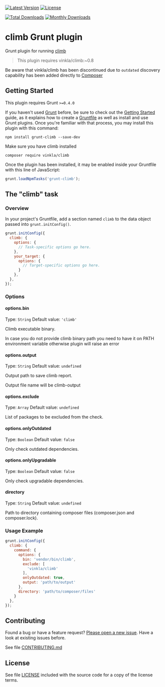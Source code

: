 [![Latest Version](https://img.shields.io/npm/v/grunt-climb.svg?style=flat-square)](https://npmjs.org/package/grunt-climb)
[![License](https://img.shields.io/github/license/juliangut/grunt-climb.svg?style=flat-square)](https://github.com/juliangut/grunt-climb/blob/master/LICENSE)

[![Total Downloads](https://img.shields.io/npm/dt/grunt-climb.svg?style=flat-square)](https://npmjs.org/package/grunt-climb)
[![Monthly Downloads](https://img.shields.io/npm/dm/grunt-climb.svg?style=flat-square)](https://npmjs.org/package/grunt-climb)

# climb Grunt plugin

Grunt plugin for running [climb](https://github.com/vinkla/climb)

> This plugin requires vinkla/climb:~0.8

Be aware that vinkla/climb has been discontinued due to `outdated` discovery capability has been added directly to [Composer](https://getcomposer.org/doc/03-cli.md#outdated)

## Getting Started

This plugin requires Grunt `>=0.4.0`

If you haven't used [Grunt](http://gruntjs.com/) before, be sure to check out the [Getting Started](http://gruntjs.com/getting-started) guide, as it explains how to create a [Gruntfile](http://gruntjs.com/sample-gruntfile) as well as install and use Grunt plugins. Once you're familiar with that process, you may install this plugin with this command:

```shell
npm install grunt-climb --save-dev
```

Make sure you have climb installed

```shell
composer require vinkla/climb
```

Once the plugin has been installed, it may be enabled inside your Gruntfile with this line of JavaScript:

```js
grunt.loadNpmTasks('grunt-climb');
```

## The "climb" task

### Overview
In your project's Gruntfile, add a section named `climb` to the data object passed into `grunt.initConfig()`.

```js
grunt.initConfig({
  climb: {
    options: {
      // Task-specific options go here.
    },
    your_target: {
      options: {
        // Target-specific options go here.
      }
    },
  },
});
```

### Options

#### options.bin
Type: `String`
Default value: `'climb'`

Climb executable binary.

In case you do not provide climb binary path you need to have it on PATH environment variable otherwise plugin will raise an error

#### options.output
Type: `String`
Default value: `undefined`

Output path to save climb report.

Output file name will be climb-output

#### options.exclude
Type: `Array`
Default value: `undefined`

List of packages to be excluded from the check.

#### options.onlyOutdated
Type: `Boolean`
Default value: `false`

Only check outdated dependencies.

#### options.onlyUpgradable
Type: `Boolean`
Default value: `false`

Only check upgradable dependencies.

#### directory
Type: `String`
Default value: `undefined`

Path to directory containing composer files (composer.json and composer.lock).

### Usage Example

```js
grunt.initConfig({
  climb: {
    command: {
      options: {
        bin: 'vendor/bin/climb',
        exclude: [
          'vinkla/climb'
        ],
        onlyOutdated: true,
        output: 'path/to/output'
      },
      directory: 'path/to/composer/files'
    }
  },
});
```

## Contributing

Found a bug or have a feature request? [Please open a new issue](https://github.com/juliangut/grunt-climb/issues). Have a look at existing issues before.

See file [CONTRIBUTING.md](https://github.com/juliangut/grunt-climb/blob/master/CONTRIBUTING.md)

## License

See file [LICENSE](https://github.com/juliangut/grunt-climb/blob/master/LICENSE) included with the source code for a copy of the license terms.
